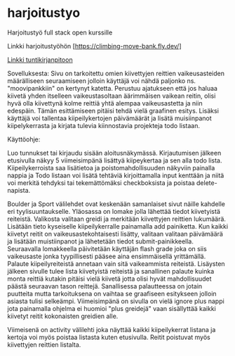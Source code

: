 # harjoitustyo
Harjoitustyö full stack open kurssille

Linkki harjoitustyöhön [https://climbing-move-bank.fly.dev/]

[Linkki tuntikirjanpitoon](tuntikirjantpito.md)

Sovelluksesta:
Sivu on tarkoitettu omien kiivettyjen reittien vaikeusasteiden määrälliseen seuraamiseen
jolloin käyttäjä voi nähdä paljonko ns. "moovipankkiin" on kertynyt katetta.
Perustuu ajatukseen että jos haluaa kiivetä yhden itselleen vaikeustasoltaan äärimmäisen vaikean reitin,
olisi hyvä olla kiivettynä kolme reittiä yhtä alempaa vaikeusastetta ja niin edespäin.
Tämän esittämiseen pitäisi tehdä vielä graafinen esitys.
Lisäksi käyttäjä voi tallentaa kiipeilykertojen päivämäärät ja lisätä muisiinpanot kiipelykerrasta ja 
kirjata tulevia kiinnostavia projekteja todo listaan.

Käyttöohje:

Luo tunnukset tai kirjaudu sisään aloitusnäkymässä.
Kirjautumisen jälkeen etusivulla näkyy 5 viimeisimpänä lisättyä kiipeykertaa ja sen alla todo lista.
Kiipeilykerroista saa lisätietoa ja poistomahdollisuuden näkyviin painalla nappia ja Todo listaan voi 
lisätä tehtäviä kirjoittamalla input kenttään ja niitä voi merkitä tehdyksi tai tekemättömäksi 
checkboksista ja poistaa delete-napista.

Boulder ja Sport välilehdet ovat keskenään samanlaiset sivut näille kahdelle eri tyylisuuntaukselle.
Yläosassa on lomake jolla lähettää tiedot kiivetyistä reiteistä. 
Valikosta valitaan greidi ja merkitään kiivettyjen reittien lukumäärä. Lisätään tieto kyseiselle 
kiipeilykerralle painamalla add painiketta.
Kun kaikki kiivetyt reitit on vaikeusastekohtaisesti lisätty, valitaan valitaan päivämäärä ja 
lisätään muistiinpanot ja lähetetään tiedot submit-painikkeella.
Seuraavalla lomakkeella päivitetään käyttäjän flash grade joka on siis vaikeusaste jonka tyypillisesti pääsee aina ensimmäisellä yrittämällä.
Palaute kiipeilyreiteistä annetaan vain sitä vaikeammista reiteistä.
Lisäysten jälkeen sivulle tulee lista kiivetyistä reiteistä ja sanallinen palaute kuinka monta reittiä kutakin pitäisi vielä kiivetä 
jotta olisi hyvät mahdollisuudet päästä seuraavan tason reittejä.
Sanallisessa palautteessa on jotain puutteita mutta tarkoituksena on vaihtaa se graafiseen esitykseen jolloin asiasta tulisi selkeämpi.
Viimeisimpänä on sivulla on vielä ignore plus nappi jota painamalla ohjelma ei huomioi "plus greidejä" vaan sisällyttää kaikki kiivetyt 
reitit kokonaisten greidien alle.

Viimeisenä on activity välilehti joka näyttää kaikki kiipeilykerrat listana ja kertoja voi myös poistaa listasta kuten etusivulla.
Reitit poistuvat myös kiivettyjen reittien listalta.



